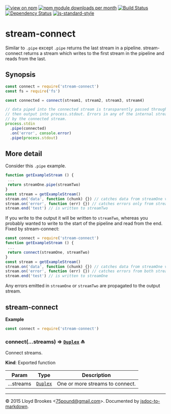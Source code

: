 [![view on npm](http://img.shields.io/npm/v/stream-connect.svg)](https://www.npmjs.org/package/stream-connect)
[![npm module downloads per month](http://img.shields.io/npm/dm/stream-connect.svg)](https://www.npmjs.org/package/stream-connect)
[![Build Status](https://travis-ci.org/75lb/stream-connect.svg?branch=master)](https://travis-ci.org/75lb/stream-connect)
[![Dependency Status](https://david-dm.org/75lb/stream-connect.svg)](https://david-dm.org/75lb/stream-connect)
[![js-standard-style](https://img.shields.io/badge/code%20style-standard-brightgreen.svg)](https://github.com/feross/standard)

# stream-connect

Similar to `.pipe` except `.pipe` returns the last stream in a pipeline. stream-connect returns a stream which writes to the first stream in the pipeline and reads from the last.

## Synopsis

```js
const connect = require('stream-connect')
const fs = require('fs')

const connected = connect(stream1, stream2, stream3, stream4)

// data piped into the connected stream is transparently passed through all four internal streams
// then output into process.stdout. Errors in any of the internal streams are emitted
// by the connected stream.
process.stdin
  .pipe(connected)
  .on('error', console.error)
  .pipe(process.stdout)
```

## More detail

Consider this `.pipe` example.

```js
function getExampleStream () {
 ...
 return streamOne.pipe(streamTwo)
}
const stream = getExampleStream()
stream.on('data', function (chunk) {}) // catches data from streamOne via streamTwo
stream.on('error', function (err) {}) // catches errors only from streamTwo
stream.end('test') // is written to streamTwo
```

If you write to the output it will be written to `streamTwo`, whereas you probably wanted to write to the  start of the pipeline and read from the end. Fixed by stream-connect:

```js
const connect = require('stream-connect')
function getExampleStream () {
 ...
 return connect(streamOne, streamTwo)
}
const stream = getExampleStream()
stream.on('data', function (chunk) {}) // catches data from streamOne via streamTwo
stream.on('error', function (err) {}) // catches errors from both streamOne and streamTwo
stream.end('test') // is written to streamOne
```

Any errors emitted in `streamOne` or `streamTwo` are propagated to the output stream.

<a name="module_stream-connect"></a>
## stream-connect
**Example**  
```js
const connect = require('stream-connect')
```
<a name="exp_module_stream-connect--connect"></a>
### connect(...streams) ⇒ <code>[Duplex](https://nodejs.org/api/stream.html#stream_class_stream_duplex)</code> ⏏
Connect streams.

**Kind**: Exported function  

| Param | Type | Description |
| --- | --- | --- |
| ...streams | <code>[Duplex](https://nodejs.org/api/stream.html#stream_class_stream_duplex)</code> | One or more streams to connect. |


* * *

&copy; 2015 Lloyd Brookes \<75pound@gmail.com\>. Documented by [jsdoc-to-markdown](https://github.com/jsdoc2md/jsdoc-to-markdown).
